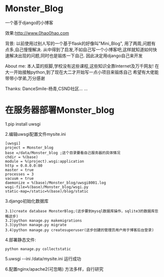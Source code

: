 # Monster_Blog
一个基于django的小博客

效果:http://www.0hao0hao.com


背景:
以前使用过别人写的一个基于flask的好像叫"Mini_Blog",
用了两周,问题有点多,自己慢慢解决.
从中得到了启发,不如自己写一个小博客吧,这样就知道如何快速解决出现的问题,同时也是锻炼一下自己.
因此决定用django自己来开发


About me:
本人菜的抠脚,学校没有这些课程,这些知识全靠Internet及万千网友!
在大一开始接触python,到了现在大二才开始写一点小项目来锻炼自己
希望有大佬能带带小学弟,万分感谢


Thanks:
DanceSmile-杨青,CSND社区... ...

# 在服务器部署Monster_blog
1.pip install uwsgi

2.编辑uwsgi配置文件mysite.ini

	[uwsgi]
	project = Monster_blog
	base =/data/Monster_blog ;这个目录要看自己服务器的具体情况
	chdir = %(base)
	module = %(project).wsgi:application
	http = 0.0.0.0:80
	master = true
	processes = 3
	vacuum = true
	daemonize = %(base)/Monster_blog/uwsgi8001.log
	wsgi-file=%(base)/Monster_blog/wsgi.py
	static-map=/static=%(base)/blog/static
                                                  
3.django初始化数据库
	
	3.1)create database MonsterBlog;(这步要到mysql数据库操作，sqlite3的数据库忽略这步)
	3.2)python manage.py makemigrations
	3.3)python manage.py migrate
	3.4)python manage.py createsuperuser(这步创建的管理员用户用于博客后台登录)

4.部署静态文件:
	
	python manage.py collectstatic

5.uwsgi --ini /data/mysite.ini
	运行成功

6.配置nginx/apache2(可忽略)
	方法多样，自行研究

